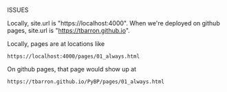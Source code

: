 ISSUES

Locally, site.url is "https://localhost:4000". When we're deployed on
github pages, site.url is "https://tbarron.github.io".

Locally, pages are at locations like

    https://localhost:4000/pages/01_always.html
    
On github pages, that page would show up at

    https://tbarron.github.io/PyBP/pages/01_always.html
